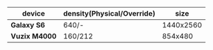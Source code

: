 |device|density(Physical/Override)|size|
|---|---|---|
|**Galaxy S6**|640/-|1440x2560|
|**Vuzix M4000**|160/212|854x480|
